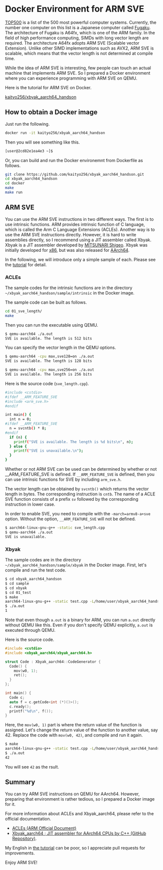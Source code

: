 # Docker Environment for ARM SVE

[TOP500](https://www.top500.org/) is a list of the 500 most powerful computer systems. Currently, the number one computer on this list is a Japanese computer called [Fugaku](https://www.fujitsu.com/global/about/innovation/fugaku/). The architecture of Fugaku is A64fx, which is one of the ARM family. In the field of high performance computing, SIMDs with long vector length are required. The architecture A64fx adopts ARM SVE (Scalable vector Extension). Unlike other SIMD implementations such as AVX2, ARM SVE is scalable, which means that the vector length is not determined at compile time.

While the idea of ARM SVE is interesting, few people can touch an actual machine that implements ARM SVE. So I prepared a Docker environment where you can experience programming with ARM SVE on QEMU.

Here is the tutorial for ARM SVE on Docker.

[kaityo256/xbyak_aarch64_handson](https://github.com/kaityo256/xbyak_aarch64_handson)

## How to obtain a Docker image

Just run the following.

```sh
docker run -it kaityo256/xbyak_aarch64_handson
```

Then you will see something like this.

```sh
[user@2cd82e1ea4e3 ~]$
```

Or, you can build and run the Docker environemnt from Dockerfile as follows.

```sh
git clone https://github.com/kaityo256/xbyak_aarch64_handson.git
cd xbyak_aarch64_handson
cd docker
make
make run
```

## ARM SVE

You can use the ARM SVE instructions in two different ways. The first is to use intrinsic functions. ARM provides intrinsic function of C language, which is called the Arm C Language Extensions (ACLEs). Another way is to use the ARM SVE instructions directly. However, it is hard to write assemblies directly, so I recommend using a JIT assembler called Xbyak. Xbyak is a JIT assembler developed by [MITSUNARI Shigeo](https://github.com/herumi/). Xbyak was initially developed for [x86](https://github.com/herumi/xbyak), but was also released for [AArch64](https://github.com/fujitsu/xbyak_aarch64).

In the following, we will introduce only a simple sample of each. Please see the [tutorial](https://github.com/kaityo256/xbyak_aarch64_handson) for detail.

### ACLEs

The sample codes for the intrinsic functions are in the directory `~/xbyak_aarch64_handson/sample/intrinsic` in the Docker image.

The sample code can be built as follows.

```sh
cd 01_sve_length/
make
```

Then you can run the executable using QEMU.

```sh
$ qemu-aarch64 ./a.out
SVE is available. The length is 512 bits
```

You can specify the vector length in the QEMU options.

```sh
$ qemu-aarch64 -cpu max,sve128=on ./a.out
SVE is available. The length is 128 bits

$ qemu-aarch64 -cpu max,sve256=on ./a.out
SVE is available. The length is 256 bits
```

Here is the source code (`sve_length.cpp`).

```sh
#include <cstdio>
#ifdef __ARM_FEATURE_SVE
#include <arm_sve.h>
#endif

int main() {
  int n = 0;
#ifdef __ARM_FEATURE_SVE
  n = svcntb() * 8;
#endif
  if (n) {
    printf("SVE is available. The length is %d bits\n", n);
  } else {
    printf("SVE is unavailable.\n");
  }
}
```

Whether or not ARM SVE can be used can be determined by whether or not __ARM_FEATURE_SVE is defined. If `__ARM_FEATURE_SVE` is defined, then you can use intrinsic functions for SVE by including `arm_sve.h`.

The vector length can be obtained by `svcntb()` which returns the vector length in bytes. The corresponding instruction is `cntb`. The name of a ACLE SVE function consists of a prefix `sv` followed by the corresponding instruction in lower case.

In order to enable SVE, you need to compile with the `-march=armv8-a+sve` option. Without the option, `__ARM_FEATURE_SVE` will not be defined.

```sh
$ aarch64-linux-gnu-g++ -static sve_length.cpp
$ qemu-aarch64 ./a.out
SVE is unavailable.
```

### Xbyak

The sample codes are in the directory `~/xbyak_aarch64_handson/sample/xbyak` in the Docker image. First, let's compile and run the test code.

```sh
$ cd xbyak_aarch64_handson
$ cd sample
$ cd xbyak
$ cd 01_test
$ make
aarch64-linux-gnu-g++ -static test.cpp -L/home/user/xbyak_aarch64_handson/xbyak_aarch64/lib -lxbyak_aarch64
$ ./a.out
1
```

Note that even though `a.out` is a binary for ARM, you can run `a.out` directly without QEMU like this. Even if you don't specify QEMU explicitly, `a.out` is executed through QEMU.

Here is the source code.

```cpp
#include <cstdio>
#include <xbyak_aarch64/xbyak_aarch64.h>

struct Code : Xbyak_aarch64::CodeGenerator {
  Code() {
    mov(w0, 1);
    ret();
  }
};

int main() {
  Code c;
  auto f = c.getCode<int (*)()>();
  c.ready();
  printf("%d\n", f());
}
```

Here, the `mov(w0, 1)` part is where the return value of the function is assigned. Let's change the return value of the function to another value, say 42. Replace the code with `mov(w0, 42)`, and compile and run it again.

```sh
$ make
aarch64-linux-gnu-g++ -static test.cpp -L/home/user/xbyak_aarch64_handson/xbyak_aarch64/lib -lxbyak_aarch64
$ ./a.out
42
```

You will see `42` as the rsult.

## Summary

You can try ARM SVE instructions on QEMU for AArch64. However, preparing that environment is rather tedious, so I prepared a Docker image for it.

For more information about ACLEs and Xbyak_aarch64, please refer to the official documentation.

* [ACLEs (ARM Official Document)](https://developer.arm.com/architectures/system-architectures/software-standards/acle)
* [Xbyak_aarch64 ; JIT assembler for AArch64 CPUs by C++ (GitHub Repository)](https://github.com/fujitsu/xbyak_aarch64).

My English in [the tutorial](https://github.com/kaityo256/xbyak_aarch64_handson) can be poor, so I appreciate pull requests for improvements.

Enjoy ARM SVE!
